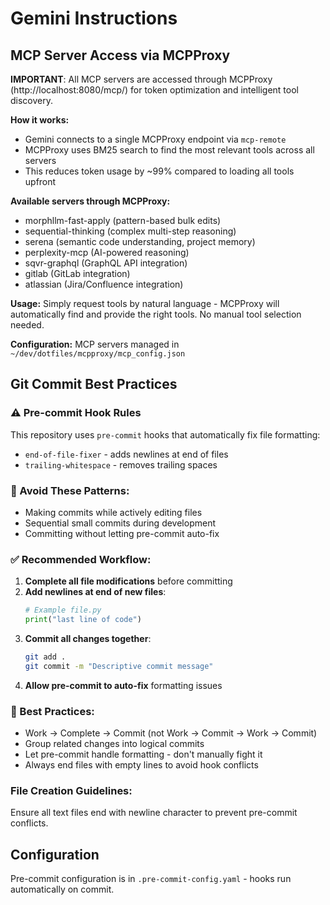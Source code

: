 # Gemini Instructions

## MCP Server Access via MCPProxy

**IMPORTANT**: All MCP servers are accessed through MCPProxy (http://localhost:8080/mcp/) for token optimization and intelligent tool discovery.

**How it works:**
- Gemini connects to a single MCPProxy endpoint via `mcp-remote`
- MCPProxy uses BM25 search to find the most relevant tools across all servers
- This reduces token usage by ~99% compared to loading all tools upfront

**Available servers through MCPProxy:**
- morphllm-fast-apply (pattern-based bulk edits)
- sequential-thinking (complex multi-step reasoning)
- serena (semantic code understanding, project memory)
- perplexity-mcp (AI-powered reasoning)
- sqvr-graphql (GraphQL API integration)
- gitlab (GitLab integration)
- atlassian (Jira/Confluence integration)

**Usage:** Simply request tools by natural language - MCPProxy will automatically find and provide the right tools. No manual tool selection needed.

**Configuration:** MCP servers managed in `~/dev/dotfiles/mcpproxy/mcp_config.json`

## Git Commit Best Practices

### ⚠️ Pre-commit Hook Rules
This repository uses `pre-commit` hooks that automatically fix file formatting:
- `end-of-file-fixer` - adds newlines at end of files
- `trailing-whitespace` - removes trailing spaces

### 🚫 Avoid These Patterns:
- Making commits while actively editing files
- Sequential small commits during development
- Committing without letting pre-commit auto-fix

### ✅ Recommended Workflow:
1. **Complete all file modifications** before committing
2. **Add newlines at end of new files**:
   ```python
   # Example file.py
   print("last line of code")

   ```
3. **Commit all changes together**:
   ```bash
   git add .
   git commit -m "Descriptive commit message"
   ```
4. **Allow pre-commit to auto-fix** formatting issues

### 🎯 Best Practices:
- Work → Complete → Commit (not Work → Commit → Work → Commit)
- Group related changes into logical commits
- Let pre-commit handle formatting - don't manually fight it
- Always end files with empty lines to avoid hook conflicts

### File Creation Guidelines:
Ensure all text files end with newline character to prevent pre-commit conflicts.

## Configuration
Pre-commit configuration is in `.pre-commit-config.yaml` - hooks run automatically on commit.
